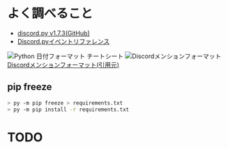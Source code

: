 # よく調べること
- [discord.py v1.7.3(GitHub)](https://github.com/Rapptz/discord.py/tree/462ba84809f43349296c44cbe6468f631a00edab)
- [Discord.pyイベントリファレンス](https://discordpy.readthedocs.io/ja/latest/api.html#event-reference)

![Python 日付フォーマット チートシート](https://i.gyazo.com/90b4b5ca27920a5ad8ef68e5332ee29f.png)
![Discordメンションフォーマット](https://i.gyazo.com/9d3b7ff32d31be669327ba64341eb465.png)
[Discordメンションフォーマット(引用元)](https://discord.com/developers/docs/reference#message-formatting)

## pip freeze
```sh
> py -m pip freeze > requirements.txt
> py -m pip install -r requirements.txt
```

# TODO 
